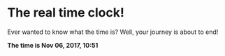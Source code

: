 # The real time clock!

Ever wanted to know what the time is? Well, your journey is about to end!

**The time is Nov 06, 2017, 10:51**